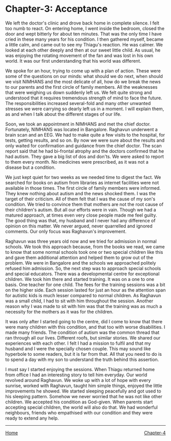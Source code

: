 # Chapter-3: Acceptance

We left the doctor's clinic and drove back home in complete silence. I felt too numb to react. On entering home, I went inside the bedroom, closed the door and wept bitterly for about ten minutes. That was the only time I have cried in these many years for his condition. I then gathered myself, became a little calm, and came out to see my Thiagu's reaction. He was calmer. We looked at each other deeply and then at our sweet little child. As usual, he was enjoying the rotating movement of the fan and was lost in his own world. It was our first understanding that his world was different.

We spoke for an hour, trying to come up with a plan of action. These were some of the questions on our minds: what should we do next, when should we visit NIMHANS and the most delicate of all, how do we break the news to our parents and the first circle of family members. All the weaknesses that were weighing us down suddenly left us. We felt quite strong and understood that it requires tremendous strength of mind to face the future. The responsibilities increased several-fold and many other unwanted stresses we were carrying so dearly left us in a moment. I will explain them, as and when I talk about the different stages of our life.

Soon, we took an appointment in NIMHANS and met the chief doctor. Fortunately, NIMHANS was located in Bangalore. Raghavun underwent a brain scan and an EEG. We had to make quite a few visits to the hospital, for tests, getting results, and so on. By now we were sure about the results and only waited for confirmation and guidance from the chief doctor. The scan report said that he had bi-frontal atrophy and the doctors confirmed that he had autism. They gave a big list of dos and don'ts. We were asked to report to them every month. No medicines were prescribed, as it was not a disease but a condition.

We just kept quiet for two weeks as we needed time to digest the fact. We searched for books on autism from libraries as internet facilities were not available in those times. The first circle of family members were informed. They knew nothing about autism and the news shocked them. I was the target of their criticism. All of them felt that I was the cause of my son's condition. We tried to convince them that mothers are not the root cause of their children's autism. But all our efforts were in vain. Though we had a matured approach, at times even very close people made me feel guilty. The good thing was that, my husband and I never had any difference of opinion on this matter. We never argued, never quarrelled and ignored comments. Our only focus was Raghavun's improvement. 

Raghavun was three years old now and we tried for admission in normal schools. We took this approach because, from the books we read, we came to know that some normal schools took one or two special children like this and gave them additional attention and helped them to grow out of the problem. We were in Bangalore and the schools we approached politely refused him admission. So, the next step was to approach special schools and special educators. There was a developmental centre for exceptional children. We took him there and started training. It was on a one to one basis.  One teacher for one child. The fees for the training sessions was a bit on the higher side. Each session lasted for just an hour as the attention span for autistic kids is much lesser compared to normal children. As Raghavun was a small child, I had to sit with him throughout the session. Another reason why I was made to sit with him was that the training was as much a necessity for the mothers as it was for the children. 

It was only after I started going to the centre, did I come to know that there were many children with this condition, and that too with worse disabilities. I made many friends. The condition of autism was the common thread that ran through all our lives. Different roofs, but similar stories. We shared our experiences with each other. I felt I had a mission to fulfil and that my husband and I were the specially chosen couple. This may sound like hyperbole to some readers, but it is far from that. All that you need to do is to spend a day with my son to understand the truth behind this assertion.

I must say I started enjoying the sessions. When Thiagu returned home from office I had an interesting story to tell him everyday. Our world revolved around Raghavun. We woke up with a lot of hope with every sunrise, worked with Raghavun, taught him simple things, enjoyed the little improvements he showed. We started sleeping peacefully and got used to his sleeping pattern. Somehow we never worried that he was not like other children. We accepted his condition as God-given. When parents start accepting special children, the world will also do that. We had wonderful neighbours, friends who empathised with our condition and they were ready to extend any help.

<hr>
<span style="display:flex; justify-content: space-between;">
	<a href="index.html">Home</a> <a href="Chapter_4.html">Chapter-4</a> </span> 